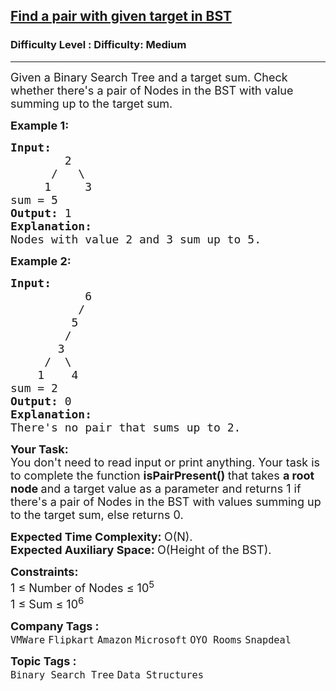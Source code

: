 <h2><a href="https://www.geeksforgeeks.org/problems/find-a-pair-with-given-target-in-bst/1?page=1&category=Binary%20Search%20Tree&status=unsolved&sortBy=submissions">Find a pair with given target in BST</a></h2><h3>Difficulty Level : Difficulty: Medium</h3><hr><div class="problems_problem_content__Xm_eO"><p><span style="font-size:18px">Given a Binary Search Tree and a target sum. Check whether there's a pair of Nodes in the BST with value summing up to the target sum.&nbsp;</span></p>

<p><span style="font-size:18px"><strong>Example 1:</strong></span></p>

<pre><span style="font-size:18px"><strong>Input:
&nbsp;       </strong>2<strong>
</strong>      /   \
&nbsp;    1     3
sum = 5
<strong>Output: </strong>1 
<strong>Explanation: </strong>
Nodes with value 2 and 3 sum up to 5.</span>
</pre>

<p><span style="font-size:18px"><strong>Example 2:</strong></span></p>

<pre><span style="font-size:18px"><strong>Input:
</strong>           6
&nbsp;         /    
&nbsp;        5     
&nbsp;       /
&nbsp;      3 
&nbsp;    /  \
&nbsp;   1    4<strong>
</strong>sum = 2
<strong>Output: </strong>0 
<strong>Explanation: </strong>
There's no pair that sums up to 2.
</span></pre>

<p><span style="font-size:18px"><strong>Your Task:</strong><br>
You don't need to read input or print anything. Your task is to complete the function</span><span style="font-size:18px">&nbsp;<strong>isPairPresent()&nbsp;</strong>that takes <strong>a root node </strong>and a target value as a parameter and returns 1 if there's a pair of Nodes in the BST with values summing up to the target sum, else returns 0.&nbsp;</span></p>

<p><span style="font-size:18px"><strong>Expected Time Complexity:&nbsp;</strong>O(N).<br>
<strong>Expected Auxiliary Space:&nbsp;</strong>O(Height of the BST).</span></p>

<p><span style="font-size:18px"><strong>Constraints:</strong><br>
1 ≤ Number of Nodes ≤ 10<sup>5</sup><br>
1 ≤ Sum ≤ 10<sup>6</sup></span></p>
</div><p><span style=font-size:18px><strong>Company Tags : </strong><br><code>VMWare</code>&nbsp;<code>Flipkart</code>&nbsp;<code>Amazon</code>&nbsp;<code>Microsoft</code>&nbsp;<code>OYO Rooms</code>&nbsp;<code>Snapdeal</code>&nbsp;<br><p><span style=font-size:18px><strong>Topic Tags : </strong><br><code>Binary Search Tree</code>&nbsp;<code>Data Structures</code>&nbsp;